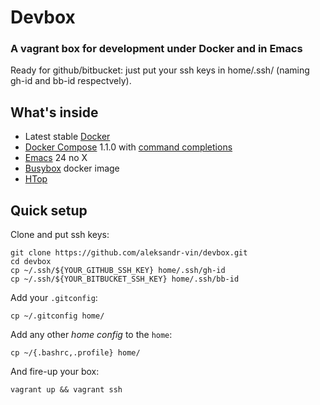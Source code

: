 # Devbox

### A vagrant box for development under Docker and in Emacs

Ready for github/bitbucket: just put your ssh keys in home/.ssh/ (naming gh-id and bb-id respectvely).

## What's inside

+ Latest stable [Docker](https://docs.docker.com/)
+ [Docker Compose](https://docs.docker.com/compose/) 1.1.0 with [command completions](https://docs.docker.com/compose/completion/)
+ [Emacs](https://www.gnu.org/software/emacs/) 24 no X
+ [Busybox](https://registry.hub.docker.com/_/busybox/) docker image
+ [HTop](http://hisham.hm/htop/)

## Quick setup

Clone and put ssh keys:

```
git clone https://github.com/aleksandr-vin/devbox.git
cd devbox
cp ~/.ssh/${YOUR_GITHUB_SSH_KEY} home/.ssh/gh-id
cp ~/.ssh/${YOUR_BITBUCKET_SSH_KEY} home/.ssh/bb-id
```

Add your `.gitconfig`:

```
cp ~/.gitconfig home/
```

Add any other _home config_ to the `home`:

```
cp ~/{.bashrc,.profile} home/
```

And fire-up your box:

```
vagrant up && vagrant ssh
```
